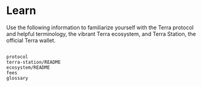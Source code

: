 # Learn

Use the following information to familiarize yourself with the Terra protocol and helpful terminology, the vibrant Terra ecosystem, and Terra Station, the official Terra wallet.

```{toctree}

protocol
terra-station/README
ecosystem/README
fees
glossary

```
